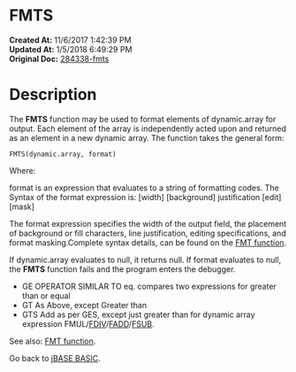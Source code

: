 # FMTS

**Created At:** 11/6/2017 1:42:39 PM  
**Updated At:** 1/5/2018 6:49:29 PM  
**Original Doc:** [284338-fmts](https://docs.jbase.com/36868-jbase-basic/284338-fmts)  


# Description

The **FMTS** function may be used to format elements of dynamic.array for output. Each element of the array is independently acted upon and returned as an element in a new dynamic array. The function takes the general form:

```
FMTS(dynamic.array, format)
```

Where:

format is an expression that evaluates to a string of formatting codes. The Syntax of the format expression is:
[width] [background] justification [edit] [mask]

The format expression specifies the width of the output field, the placement of background or fill characters, line justification, editing specifications, and format masking.Complete syntax details, can be found on the [FMT function](./../fmt).

If dynamic.array evaluates to null, it returns null. If format evaluates to null, the **FMTS** function fails and the program enters the debugger.

- GE OPERATOR SIMILAR TO eq. compares two expressions for greater than or equal
- GT As Above, except Greater than
- GTS Add as per GES, except just greater than for dynamic array expression FMUL/[FDIV](./../fdiv)/[FADD](./../fadd)/[FSUB](./../fsub).




See also: [FMT function](./../fmt).

Go back to [jBASE BASIC](./../jbase-basic-programmers-reference-guide).
